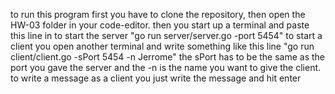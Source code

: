 to run this program first you have to clone the repository, then open the HW-03 folder in your code-editor.
then you start up a terminal and paste this line in to start the server "go run server/server.go -port 5454"
to start a client you open another terminal and write something like this line "go run client/client.go -sPort 5454 -n Jerrome"
the sPort has to be the same as the port you gave the server and the -n is the name you want to give the client. 
to write a message as a client you just write the message and hit enter
